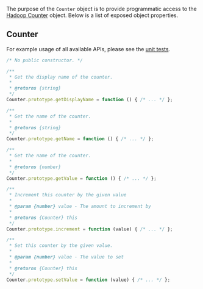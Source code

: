 The purpose of the `Counter` object is to provide programmatic access to the [Hadoop Counter][hadoop-counter] object.
Below is a list of exposed object properties.

## Counter

For example usage of all available APIs, please see the [unit tests][hadoop-counter-tests].

```javascript
/* No public constructor. */

/**
 * Get the display name of the counter.
 *
 * @returns {string}
 */
Counter.prototype.getDisplayName = function () { /* ... */ };

/**
 * Get the name of the counter.
 *
 * @returns {string}
 */
Counter.prototype.getName = function () { /* ... */ };

/**
 * Get the name of the counter.
 *
 * @returns {number}
 */
Counter.prototype.getValue = function () { /* ... */ };

/**
 * Increment this counter by the given value
 *
 * @param {number} value - The amount to increment by
 *
 * @returns {Counter} this
 */
Counter.prototype.increment = function (value) { /* ... */ };

/**
 * Set this counter by the given value.
 *
 * @param {number} value - The value to set
 *
 * @returns {Counter} this
 */
Counter.prototype.setValue = function (value) { /* ... */ };
```

[hadoop-counter]: http://hadoop.apache.org/docs/r1.0.4/api/org/apache/hadoop/mapreduce/Counter.html
[hadoop-counter-tests]: https://github.com/apigee/lembos/blob/master/src/test/resources/node_modules/HadoopInternalTest-testCounter/index.js
